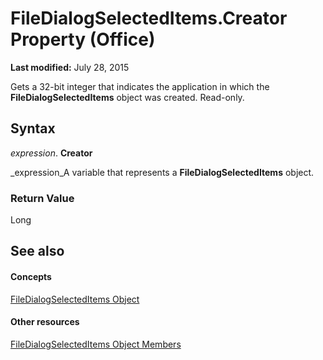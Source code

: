 
# FileDialogSelectedItems.Creator Property (Office)

 **Last modified:** July 28, 2015

Gets a 32-bit integer that indicates the application in which the  **FileDialogSelectedItems** object was created. Read-only.

## Syntax

 _expression_. **Creator**

 _expression_A variable that represents a  **FileDialogSelectedItems** object.


### Return Value

Long


## See also


#### Concepts


 [FileDialogSelectedItems Object](a72b1d99-8881-0a5f-9814-3e1b8360d011.md)
#### Other resources


 [FileDialogSelectedItems Object Members](de8a51f1-0860-5b32-4795-3269ee64c3a5.md)
